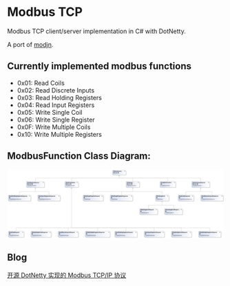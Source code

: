 # Modbus TCP

Modbus TCP client/server implementation in C# with DotNetty.

A port of [modjn](https://github.com/klymenek/modjn).

## Currently implemented modbus functions

+ 0x01: Read Coils
+ 0x02: Read Discrete Inputs
+ 0x03: Read Holding Registers
+ 0x04: Read Input Registers
+ 0x05: Write Single Coil
+ 0x06: Write Single Register
+ 0x0F: Write Multiple Coils
+ 0x10: Write Multiple Registers

## ModbusFunction Class Diagram:

![ModbusFunction Class Diagram](./Karonda.ModbusTcp/ModbusFunctionClassDiagram.png)

## Blog

[开源 DotNetty 实现的 Modbus TCP/IP 协议](https://www.cnblogs.com/victorbu/p/10342552.html)
